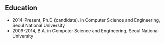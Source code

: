 
## Education 
  - 2014-Present, Ph.D (candidate). in Computer Science and Engineering, Seoul National University
  - 2009-2014, B.A. in Computer Science and Engineering, Seoul National University 

